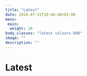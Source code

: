 ```yaml
---
title: "Latest"
date: 2018-07-31T16:48:48+01:00
menu:
 main:
  weight: 20
body_classes: "latest colours-008"
image: ""
description: ""
---
```


# Latest